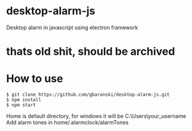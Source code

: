# desktop-alarm-js
Desktop alarm in javascript using electron framework
# thats old shit, should be archived

# How to use
```
$ git clone https://github.com/gbaranski/desktop-alarm-js.git
$ npm install
$ npm start
```
Home is default directory, for windows it will be C:\Users\your_username\
Add alarm tones in home/.alarmclock/alarmTones
